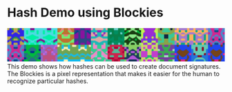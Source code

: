 # Hash Demo using Blockies
<img src='./ggmhashblockies.png'>
This demo shows how hashes can be used to create document signatures. The Blockies is a pixel representation that makes it easier for the human to recognize particular hashes.